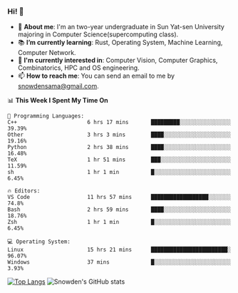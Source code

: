 ### Hi! 👋

+ :school: **About me**: I'm an two-year undergraduate in Sun Yat-sen University majoring in Computer Science(supercomputing class).
+ :books: **I’m currently learning**: Rust, Operating System, Machine Learning, Computer Network.
+ :lollipop: **I'm currently interested in**: Computer Vision, Computer Graphics, Combinatorics, HPC and OS engineering.
+ 📫 **How to reach me**: You can send an email to me by snowdensama@gmail.com.

<!--START_SECTION:waka-->
📊 **This Week I Spent My Time On** 

```text
💬 Programming Languages: 
C++                      6 hrs 17 mins       █████████░░░░░░░░░░░░░░░░   39.39% 
Other                    3 hrs 3 mins        ████░░░░░░░░░░░░░░░░░░░░░   19.16% 
Python                   2 hrs 38 mins       ████░░░░░░░░░░░░░░░░░░░░░   16.48% 
TeX                      1 hr 51 mins        ███░░░░░░░░░░░░░░░░░░░░░░   11.59% 
sh                       1 hr 1 min          █░░░░░░░░░░░░░░░░░░░░░░░░   6.45%

🔥 Editors: 
VS Code                  11 hrs 57 mins      ██████████████████░░░░░░░   74.8% 
Bash                     2 hrs 59 mins       ████░░░░░░░░░░░░░░░░░░░░░   18.76% 
Zsh                      1 hr 1 min          █░░░░░░░░░░░░░░░░░░░░░░░░   6.45%

💻 Operating System: 
Linux                    15 hrs 21 mins      ████████████████████████░   96.07% 
Windows                  37 mins             █░░░░░░░░░░░░░░░░░░░░░░░░   3.93%

```


<!--END_SECTION:waka-->


[![Top Langs](https://github-readme-stats.vercel.app/api/top-langs/?username=lixk28&langs_count=8&layout=compact&hide_border=true)](https://github.com/lixk28/github-readme-stats)
![Snowden's GitHub stats](https://github-readme-stats.vercel.app/api?username=lixk28&show_icons=true&hide_border=true&count_private=true)



<!--
**lixk28/lixk28** is a ✨ _special_ ✨ repository because its `README.md` (this file) appears on your GitHub profile.

Here are some ideas to get you started:

- 🔭 I’m currently working on ...
- 🌱 I’m currently learning ...
- 👯 I’m looking to collaborate on ...
- 🤔 I’m looking for help with ...
- 💬 Ask me about ...
- 📫 How to reach me: ...
- 😄 Pronouns: ...
- ⚡ Fun fact: ...
  -->
